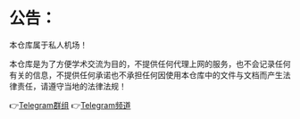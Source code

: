 # 公告：
本仓库属于私人机场！

本仓库是为了方便学术交流为目的，不提供任何代理上网的服务，也不会记录任何有关的信息，不提供任何承诺也不承担任何因使用本仓库中的文件与文档而产生法律责任，请遵守当地的法律法规！

👉[Telegram群组](http://t.me/PapaLaozi) 
👉[Telegram频道](http://t.me/PoorTaoist) 
